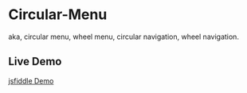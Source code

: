 # Circular-Menu
aka, circular menu, wheel menu, circular navigation, wheel navigation.

## Live Demo
[jsfiddle Demo](https://jsfiddle.net/yandongCoder/kL4j7xor/8/)

